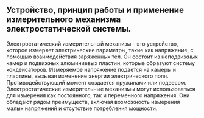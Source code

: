 ## Устройство, принцип работы и применение измерительного механизма электростатической системы.
Электростатический измерительный механизм - это устройство, которое измеряет электрические параметры, такие как напряжение, с помощью взаимодействия заряженных тел. Он состоит из неподвижных камер и подвижных алюминиевых пластин, которые образуют систему конденсаторов. Измеряемое напряжение подается на камеры и пластины, вызывая изменение энергии электрического поля. Противодействующий момент создается пружинами или подвесом. Электростатические измерительные механизмы могут использоваться для измерения как постоянного, так и переменного напряжения. Они обладают рядом преимуществ, включая возможность измерения малых напряжений и отсутствие потребления мощности.
